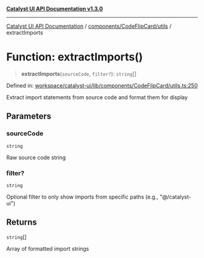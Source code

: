 [**Catalyst UI API Documentation v1.3.0**](../../../../README.md)

---

[Catalyst UI API Documentation](../../../../README.md) / [components/CodeFlipCard/utils](../README.md) / extractImports

# Function: extractImports()

> **extractImports**(`sourceCode`, `filter?`): `string`[]

Defined in: [workspace/catalyst-ui/lib/components/CodeFlipCard/utils.ts:250](https://github.com/TheBranchDriftCatalyst/catalyst-ui/blob/main/lib/components/CodeFlipCard/utils.ts#L250)

Extract import statements from source code and format them for display

## Parameters

### sourceCode

`string`

Raw source code string

### filter?

`string`

Optional filter to only show imports from specific paths (e.g., "@/catalyst-ui")

## Returns

`string`[]

Array of formatted import strings
